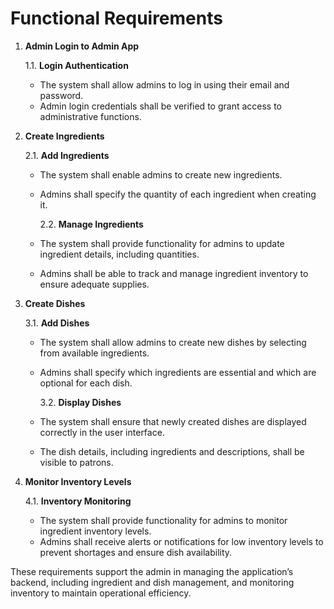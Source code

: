 # Functional Requirements

1. **Admin Login to Admin App**

   1.1. **Login Authentication**

   - The system shall allow admins to log in using their email and password.
   - Admin login credentials shall be verified to grant access to administrative functions.

2. **Create Ingredients**

   2.1. **Add Ingredients**

   - The system shall enable admins to create new ingredients.
   - Admins shall specify the quantity of each ingredient when creating it.

     2.2. **Manage Ingredients**

   - The system shall provide functionality for admins to update ingredient details, including quantities.
   - Admins shall be able to track and manage ingredient inventory to ensure adequate supplies.

3. **Create Dishes**

   3.1. **Add Dishes**

   - The system shall allow admins to create new dishes by selecting from available ingredients.
   - Admins shall specify which ingredients are essential and which are optional for each dish.

     3.2. **Display Dishes**

   - The system shall ensure that newly created dishes are displayed correctly in the user interface.
   - The dish details, including ingredients and descriptions, shall be visible to patrons.

4. **Monitor Inventory Levels**

   4.1. **Inventory Monitoring**

   - The system shall provide functionality for admins to monitor ingredient inventory levels.
   - Admins shall receive alerts or notifications for low inventory levels to prevent shortages and ensure dish availability.

These requirements support the admin in managing the application’s backend, including ingredient and dish management, and monitoring inventory to maintain operational efficiency.
